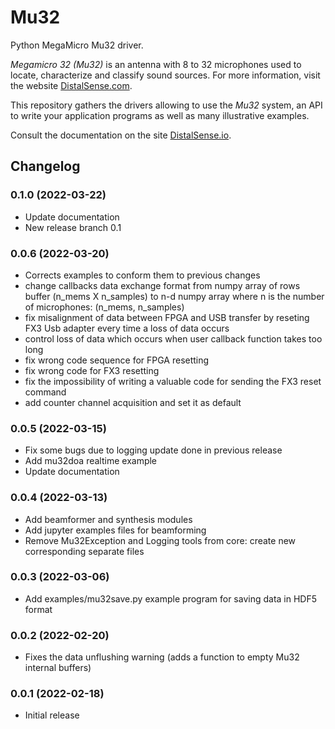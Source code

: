 # Mu32

Python MegaMicro Mu32 driver.

*Megamicro 32 (Mu32)* is an antenna with 8 to 32 microphones used to locate, characterize and classify sound sources. For more information, visit the website [DistalSense.com](https://distalsense.com).

This repository gathers the drivers allowing to use the *Mu32* system, an API to write your application programs as well as many illustrative examples.

Consult the documentation on the site [DistalSense.io](https://DistalSense.io).

## Changelog

### 0.1.0 (2022-03-22)

* Update documentation 
* New release branch 0.1

### 0.0.6 (2022-03-20)

* Corrects examples to conform them to previous changes
* change callbacks data exchange format from numpy array of rows buffer (n_mems X n_samples) to n-d numpy array where n is the number of microphones: (n_mems, n_samples)
* fix misalignment of data between FPGA and USB transfer by reseting FX3 Usb adapter every time a loss of data occurs
* control loss of data which occurs when user callback function takes too long
* fix wrong code sequence for FPGA resetting
* fix wrong code for FX3 resetting
* fix the impossibility of writing a valuable code for sending the FX3 reset command
* add counter channel acquisition and set it as default

### 0.0.5 (2022-03-15)

* Fix some bugs due to logging update done in previous release
* Add mu32doa realtime example
* Update documentation

### 0.0.4 (2022-03-13)

* Add beamformer and synthesis modules
* Add jupyter examples files for beamforming
* Remove Mu32Exception and Logging tools from core: create new corresponding separate files

### 0.0.3 (2022-03-06)

* Add examples/mu32save.py example program for saving data in HDF5 format

### 0.0.2 (2022-02-20)

* Fixes the data unflushing warning (adds a function to empty Mu32 internal buffers)

### 0.0.1 (2022-02-18)

* Initial release
